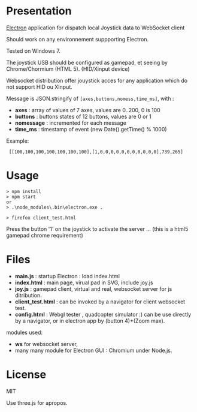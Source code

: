 Presentation
===
[Electron](https://github.com/atom/electron) application  for dispatch local Joystick data to WebSocket client 


Should work on any environnement suppporting Electron.

Tested on Windows 7.

The joystick USB should be configured as gamepad, et  seeing by  Chrome/Chormium (HTML 5).
(HID/Xinput device)

Websocket distribution offer jouystick acces for any application which 
do not support HID ou XInput.

Message is JSON.stringify of ```[axes,buttons,nomess,time_ms]```, with :
* **axes** : array of values of 7 axes, values are 0..200, 0 is 100
* **buttons** : buttons states of 12 buttons, values are 0 or 1
* **nomessage** : incremented for each message
* **time_ms** : timestamp of event (new Date().getTime() % 1000)

Example: 
```
 [[100,100,100,100,100,100,100],[1,0,0,0,0,0,0,0,0,0,0,0],739,265]
```

Usage
=== 

```
> npm install
> npm start
or
> .\node_modules\.bin\electron.exe .

> firefox client_test.html
```

Press the button '1' on the  joystick to activate the server ...
(this is a html5 gamepad chrome requirement)

Files
===

* **main.js** : startup Electron : load index.html
* **index.html** : main page, virual pad in SVG, include joy.js
* **joy.js** : gamepad client, virtual and real, websocket server for js ditribution.
* **client_test.html** : can be invoked by a navigator for client websocket test.
* **config.html** : Webgl tester , quadcopter simulator :) can be use directly by a navigator, or in electron app by (button 4)+(Zoom max).

modules used:
*  **ws** for websocket server,
*  many many module for Electron  GUI : Chromium under Node.js.
   
License
====

MIT

Use three.js for apropos.

